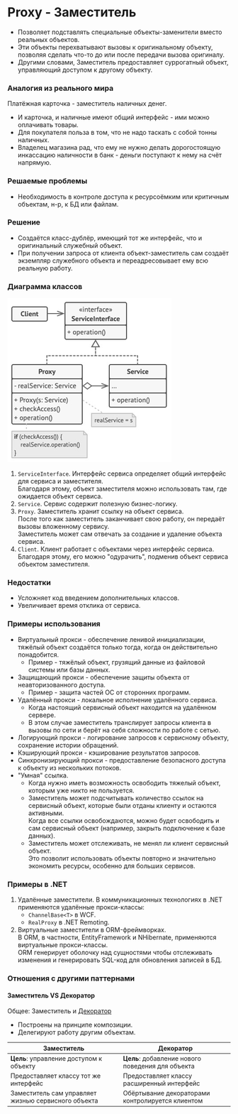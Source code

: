 ﻿# Proxy - Заместитель
* Позволяет подставлять специальные объекты-заменители вместо реальных объектов.
* Эти объекты перехватывают вызовы к оригинальному объекту, позволяя сделать что-то до или после передачи вызова оригиналу.
* Другими словами, Заместитель предоставляет суррогатный объект, управляющий доступом к другому объекту.

### Аналогия из реального мира
Платёжная карточка - заместитель наличных денег.
* И карточка, и наличные имеют общий интерфейс - ими можно оплачивать товары.
* Для покупателя польза в том, что не надо таскать с собой тонны наличных.
* Владелец магазина рад, что ему не нужно делать дорогостоящую инкассацию наличности в банк - деньги поступают к нему на счёт напрямую.

### Решаемые проблемы
* Необходимость в контроле доступа к ресурсоёмким или критичным объектам, н-р, к БД или файлам.

### Решение
* Создаётся класс-дублёр, имеющий тот же интерфейс, что и оригинальный служебный объект.
* При получении запроса от клиента объект-заместитель сам создаёт экземпляр служебного объекта и переадресовывает ему всю реальную работу.

### Диаграмма классов
![Class diagram](Proxy.jpg)
1. `ServiceInterface`. Интерфейс сервиса определяет общий интерфейс для сервиса и заместителя.  
Благодаря этому, объект заместителя можно использовать там, где ожидается объект сервиса.
2. `Service`. Сервис содержит полезную бизнес-логику.
3. `Proxy`. Заместитель хранит ссылку на объект сервиса.  
После того как заместитель заканчивает свою работу, он передаёт вызовы вложенному сервису.  
Заместитель может сам отвечать за создание и удаление объекта сервиса.
4. `Client`. Клиент работает с объектами через интерфейс сервиса.  
Благодаря этому, его можно "одурачить", подменив объект сервиса объектом заместителя.

### Недостатки
* Усложняет код введением дополнительных классов.
* Увеличивает время отклика от сервиса.

### Примеры использования
* Виртуальный прокси - обеспечение ленивой инициализации, тяжёлый объект создаётся только тогда, когда он действительно понадобится.
  * Пример - тяжёлый объект, грузящий данные из файловой системы или базы данных.
* Защищающий прокси - обеспечение защиты объекта от неавторизованного доступа.
  * Пример - защита частей ОС от сторонних программ.
* Удалённый прокси - локальное исполнение удалённого сервиса.
  * Когда настоящий сервисный объект находится на удалённом сервере.
  * В этом случае заместитель транслирует запросы клиента в вызовы по сети и берёт на себя сложности по работе с сетью.
* Логирующий прокси - логирование запросов к сервисному объекту, сохранение истории обращений.
* Кэширующий прокси - кэширование результатов запросов.
* Синхронизирующий прокси - предоставление безопасного доступа к объекту из нескольких потоков.
* "Умная" ссылка.
  * Когда нужно иметь возможность освободить тяжелый объект, которым уже никто не пользуется.
  * Заместитель может подсчитывать количество ссылок на сервисный объект, которые были отданы клиенту и остаются активными.  
  Когда все ссылки освобождаются, можно будет освободить и сам сервисный объект (например, закрыть подключение к базе данных).
  * Заместитель может отслеживать, не менял ли клиент сервисный объект.  
  Это позволит использовать объекты повторно и значительно экономить ресурсы, особенно для больших сервисов.

### Примеры в .NET
1. Удалённые заместители. В коммуникационных технологиях в .NET применяются удалённые прокси-классы:
   * `ChannelBase<T>` в WCF.
   * `RealProxy` в .NET Remoting.
2. Виртуальные заместители в ORM-фреймворках.  
В ORM, в частности, EntityFramework и NHibernate, применяются виртуальные прокси-классы.  
ORM генерирует оболочку над сущностями чтобы отслеживать изменения и генерировать SQL-код для обновления записей в БД.

### Отношения с другими паттернами


#### Заместитель VS Декоратор
Общее: Заместитель и [Декоратор](../Decorator/Decorator.md)
* Построены на принципе композиции.
* Делегируют работу другим объектам.

| Заместитель                                         | Декоратор                                         |
|-----------------------------------------------------|---------------------------------------------------|
| **Цель**: управление доступом к объекту             | **Цель**: добавление нового поведения для объекта |
| Предоставляет классу тот же интерфейс               | Предоставляет классу расширенный интерфейс        |
| Заместитель сам управляет жизнью сервисного объекта | Обёртывание декораторами контролируется клиентом  |
